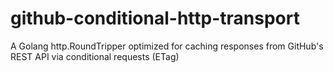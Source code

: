 # github-conditional-http-transport
A Golang http.RoundTripper optimized for caching responses from GitHub's REST API via conditional requests (ETag)
